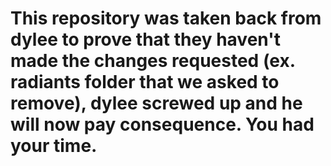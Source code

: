 # This repository was taken back from dylee to prove that they haven't made the changes requested (ex. radiants folder that we asked to remove), dylee screwed up and he will now pay consequence. You had your time.
